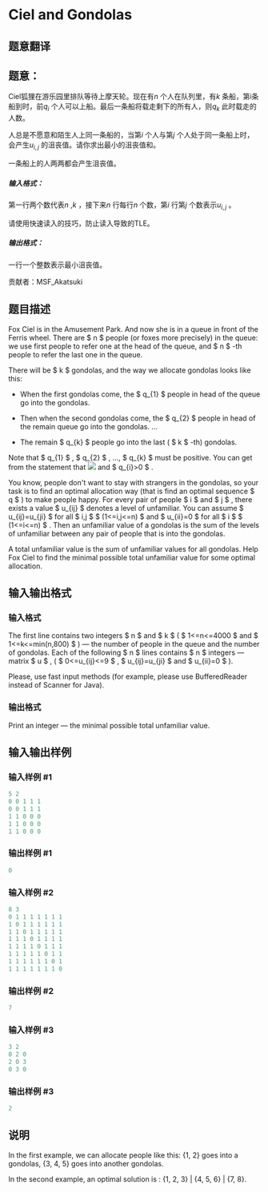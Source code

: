 # Ciel and Gondolas

## 题意翻译

## 题意：

Ciel狐狸在游乐园里排队等待上摩天轮。现在有$n$ 个人在队列里，有$k$ 条船，第i条船到时，前$q_{i}$ 个人可以上船。最后一条船将载走剩下的所有人，则$q_{k}$ 此时载走的人数。

人总是不愿意和陌生人上同一条船的，当第$i$ 个人与第$j$ 个人处于同一条船上时，会产生$u_{i,j}$ 的沮丧值。请你求出最小的沮丧值和。

一条船上的人两两都会产生沮丧值。

##### 输入格式：

第一行两个数代表$n$ ,$k$ ，接下来$n$ 行每行$n$ 个数，第$i$ 行第$j$ 个数表示$u_{i,j}$ 。

请使用快速读入的技巧，防止读入导致的TLE。

##### 输出格式：

一行一个整数表示最小沮丧值。

贡献者：MSF_Akatsuki

## 题目描述

Fox Ciel is in the Amusement Park. And now she is in a queue in front of the Ferris wheel. There are $ n $ people (or foxes more precisely) in the queue: we use first people to refer one at the head of the queue, and $ n $ -th people to refer the last one in the queue.

There will be $ k $ gondolas, and the way we allocate gondolas looks like this:

- When the first gondolas come, the $ q_{1} $ people in head of the queue go into the gondolas.

- Then when the second gondolas come, the $ q_{2} $ people in head of the remain queue go into the gondolas. ...

- The remain $ q_{k} $ people go into the last ( $ k $ -th) gondolas.

Note that $ q_{1} $ , $ q_{2} $ , ..., $ q_{k} $ must be positive. You can get from the statement that ![](https://cdn.luogu.com.cn/upload/vjudge_pic/CF321E/5aa86331c628d3d47e29fa23648bea351737ffff.png) and $ q_{i}>0 $ .

You know, people don't want to stay with strangers in the gondolas, so your task is to find an optimal allocation way (that is find an optimal sequence $ q $ ) to make people happy. For every pair of people $ i $ and $ j $ , there exists a value $ u_{ij} $ denotes a level of unfamiliar. You can assume $ u_{ij}=u_{ji} $ for all $ i,j $ $ (1<=i,j<=n) $ and $ u_{ii}=0 $ for all $ i $ $ (1<=i<=n) $ . Then an unfamiliar value of a gondolas is the sum of the levels of unfamiliar between any pair of people that is into the gondolas.

A total unfamiliar value is the sum of unfamiliar values for all gondolas. Help Fox Ciel to find the minimal possible total unfamiliar value for some optimal allocation.

## 输入输出格式

### 输入格式

The first line contains two integers $ n $ and $ k $ ( $ 1<=n<=4000 $ and $ 1<=k<=min(n,800) $ ) — the number of people in the queue and the number of gondolas. Each of the following $ n $ lines contains $ n $ integers — matrix $ u $ , ( $ 0<=u_{ij}<=9 $ , $ u_{ij}=u_{ji} $ and $ u_{ii}=0 $ ).

Please, use fast input methods (for example, please use BufferedReader instead of Scanner for Java).

### 输出格式

Print an integer — the minimal possible total unfamiliar value.

## 输入输出样例

### 输入样例 #1

```cpp
5 2
0 0 1 1 1
0 0 1 1 1
1 1 0 0 0
1 1 0 0 0
1 1 0 0 0

```
### 输出样例 #1

```cpp
0

```
### 输入样例 #2

```cpp
8 3
0 1 1 1 1 1 1 1
1 0 1 1 1 1 1 1
1 1 0 1 1 1 1 1
1 1 1 0 1 1 1 1
1 1 1 1 0 1 1 1
1 1 1 1 1 0 1 1
1 1 1 1 1 1 0 1
1 1 1 1 1 1 1 0

```
### 输出样例 #2

```cpp
7

```
### 输入样例 #3

```cpp
3 2
0 2 0
2 0 3
0 3 0

```
### 输出样例 #3

```cpp
2

```
## 说明

In the first example, we can allocate people like this: {1, 2} goes into a gondolas, {3, 4, 5} goes into another gondolas.

In the second example, an optimal solution is : {1, 2, 3} | {4, 5, 6} | {7, 8}.

